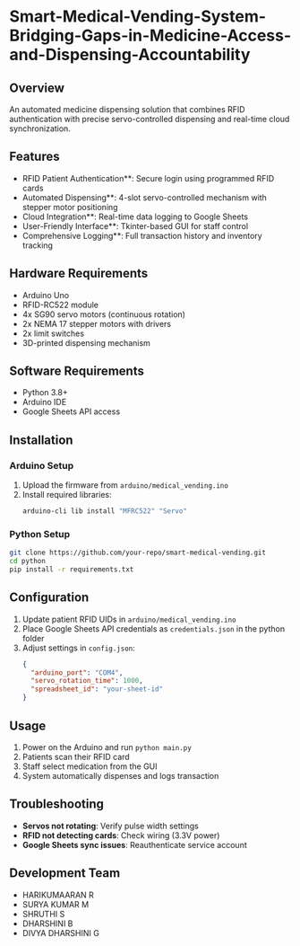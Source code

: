 
# Smart-Medical-Vending-System-Bridging-Gaps-in-Medicine-Access-and-Dispensing-Accountability

## Overview
An automated medicine dispensing solution that combines RFID authentication with precise servo-controlled dispensing and real-time cloud synchronization.

## Features
- RFID Patient Authentication**: Secure login using programmed RFID cards
- Automated Dispensing**: 4-slot servo-controlled mechanism with stepper motor positioning
- Cloud Integration**: Real-time data logging to Google Sheets
- User-Friendly Interface**: Tkinter-based GUI for staff control
- Comprehensive Logging**: Full transaction history and inventory tracking

## Hardware Requirements
- Arduino Uno
- RFID-RC522 module
- 4x SG90 servo motors (continuous rotation)
- 2x NEMA 17 stepper motors with drivers
- 2x limit switches
- 3D-printed dispensing mechanism

## Software Requirements
- Python 3.8+
- Arduino IDE
- Google Sheets API access

## Installation

### Arduino Setup
1. Upload the firmware from `arduino/medical_vending.ino`
2. Install required libraries:
   ```bash
   arduino-cli lib install "MFRC522" "Servo"
   ```

### Python Setup
```bash
git clone https://github.com/your-repo/smart-medical-vending.git
cd python
pip install -r requirements.txt
```

## Configuration
1. Update patient RFID UIDs in `arduino/medical_vending.ino`
2. Place Google Sheets API credentials as `credentials.json` in the python folder
3. Adjust settings in `config.json`:
   ```json
   {
     "arduino_port": "COM4",
     "servo_rotation_time": 1000,
     "spreadsheet_id": "your-sheet-id"
   }
   ```

## Usage
1. Power on the Arduino and run `python main.py`
2. Patients scan their RFID card
3. Staff select medication from the GUI
4. System automatically dispenses and logs transaction

## Troubleshooting
- **Servos not rotating**: Verify pulse width settings
- **RFID not detecting cards**: Check wiring (3.3V power)
- **Google Sheets sync issues**: Reauthenticate service account

## Development Team
- HARIKUMAARAN R
- SURYA KUMAR M
- SHRUTHI S
- DHARSHINI B
- DIVYA DHARSHINI G

